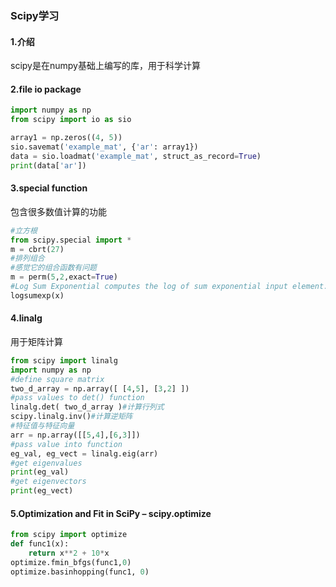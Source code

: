 ### Scipy学习

#### 1.介绍

scipy是在numpy基础上编写的库，用于科学计算

#### 2.file io package

```python
import numpy as np
from scipy import io as sio

array1 = np.zeros((4, 5))
sio.savemat('example_mat', {'ar': array1})
data = sio.loadmat('example_mat', struct_as_record=True)
print(data['ar'])
```

#### 3.special function 

包含很多数值计算的功能



```python
#立方根
from scipy.special import *
m = cbrt(27)
#排列组合
#感觉它的组合函数有问题
m = perm(5,2,exact=True)
#Log Sum Exponential computes the log of sum exponential input element.
logsumexp(x) 


```

#### 4.linalg

用于矩阵计算

```python
from scipy import linalg
import numpy as np
#define square matrix
two_d_array = np.array([ [4,5], [3,2] ])
#pass values to det() function
linalg.det( two_d_array )#计算行列式
scipy.linalg.inv()#计算逆矩阵
#特征值与特征向量
arr = np.array([[5,4],[6,3]])
#pass value into function
eg_val, eg_vect = linalg.eig(arr)
#get eigenvalues
print(eg_val)
#get eigenvectors
print(eg_vect)
```

#### 5.Optimization and Fit in SciPy – scipy.optimize

```python
from scipy import optimize
def func1(x):
    return x**2 + 10*x
optimize.fmin_bfgs(func1,0)
optimize.basinhopping(func1, 0)
```

